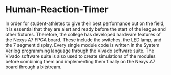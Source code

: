 # Human-Reaction-Timer
In order for student-athletes to give their best performance out on the field, it is essential that they are alert and ready before the start of the league and other fixtures. Therefore, the college has developed hardware features of the Nexys A7 FPGA board. These include the switches, the LED lamp, and the 7 segment display. Every single module code is written in the System Verilog programming language through the Vivado software suite. The Vivado software suite is also used to create simulations of the modules before combining them and implementing them finally on the Nexys A7 board through a bitstream. 
